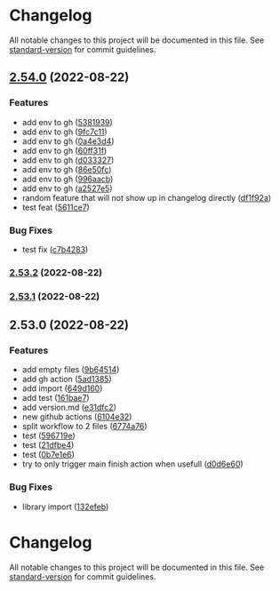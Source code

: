 # Changelog

All notable changes to this project will be documented in this file. See [standard-version](https://github.com/conventional-changelog/standard-version) for commit guidelines.

## [2.54.0](https://github.com/JesseSchouten/playground/compare/@jesseschouten/playground@2.53.2...@jesseschouten/playground@2.54.0) (2022-08-22)


### Features

* add env to gh ([5381939](https://github.com/JesseSchouten/playground/commit/53819398085d0aeb43b2cd1c77bf17aa275705f2))
* add env to gh ([9fc7c11](https://github.com/JesseSchouten/playground/commit/9fc7c110454080b85a12889a49ec6e0f5d46c558))
* add env to gh ([0a4e3d4](https://github.com/JesseSchouten/playground/commit/0a4e3d41c2acd967fe28a1c0a53b728435c1f8a9))
* add env to gh ([60ff31f](https://github.com/JesseSchouten/playground/commit/60ff31f5c5e69c9552887c35d7466cf79e56c4ee))
* add env to gh ([d033327](https://github.com/JesseSchouten/playground/commit/d033327f0fa594e6f391ffea0d36ba307f05dfc2))
* add env to gh ([86e50fc](https://github.com/JesseSchouten/playground/commit/86e50fcade8541681074edbe3be509d202beb765))
* add env to gh ([996aacb](https://github.com/JesseSchouten/playground/commit/996aacb2498a7bb3369791029eb0538e7dabe72a))
* add env to gh ([a2527e5](https://github.com/JesseSchouten/playground/commit/a2527e52accc3f29be15441e72596ec32cb0a22f))
* random feature that will not show up in changelog directly ([df1f92a](https://github.com/JesseSchouten/playground/commit/df1f92a1fa24f7aeefbc9b68871fc5c619a07e81))
* test feat ([5611ce7](https://github.com/JesseSchouten/playground/commit/5611ce76ca9263abbfdd3290741c16578a411762))


### Bug Fixes

* test fix ([c7b4283](https://github.com/JesseSchouten/playground/commit/c7b428394a6ca2c7aed8b38f06f6b0ce31727749))

### [2.53.2](https://github.com/JesseSchouten/playground/compare/@jesseschouten/playground@2.53.1...@jesseschouten/playground@2.53.2) (2022-08-22)

### [2.53.1](https://github.com/JesseSchouten/playground/compare/@jesseschouten/playground@2.53.0...@jesseschouten/playground@2.53.1) (2022-08-22)

## 2.53.0 (2022-08-22)


### Features

* add empty files ([9b64514](https://github.com/JesseSchouten/playground/commit/9b645146ac5a0e4961cdb61d3edab87528b60d39))
* add gh action ([5ad1385](https://github.com/JesseSchouten/playground/commit/5ad13858956f6b6bbb831210e904955fcf2d1a7b))
* add import ([649d160](https://github.com/JesseSchouten/playground/commit/649d160f58becb5464b50f71b24ff63874080211))
* add test ([161bae7](https://github.com/JesseSchouten/playground/commit/161bae7ed8967940a207d26ddc77a635c16ed82f))
* add version.md ([e31dfc2](https://github.com/JesseSchouten/playground/commit/e31dfc29adf476216b865e0cc0ff469cce2ab0a1))
* new github actions ([6104e32](https://github.com/JesseSchouten/playground/commit/6104e32dbfb8cc3d8d149f8eafa33c419c509410))
* split workflow to 2 files ([6774a76](https://github.com/JesseSchouten/playground/commit/6774a76424727e857611d8f546376f65569ef787))
* test ([596719e](https://github.com/JesseSchouten/playground/commit/596719e19368689029b5955e2342c5d2bb463da9))
* test ([21dfbe4](https://github.com/JesseSchouten/playground/commit/21dfbe48b866b720f8915790d3ead4f6363ba7fd))
* test ([0b7e1e6](https://github.com/JesseSchouten/playground/commit/0b7e1e61ea5967f3117850d069ba30b1bc9d19c2))
* try to only trigger main finish action when usefull ([d0d6e60](https://github.com/JesseSchouten/playground/commit/d0d6e600bed25ab5db6a126d4e041f5ab03ae837))


### Bug Fixes

* library import ([132efeb](https://github.com/JesseSchouten/playground/commit/132efeb0a2db6ff2d8fad5cb51887669b2bb00e9))

# Changelog

All notable changes to this project will be documented in this file. See [standard-version](https://github.com/conventional-changelog/standard-version) for commit guidelines.
